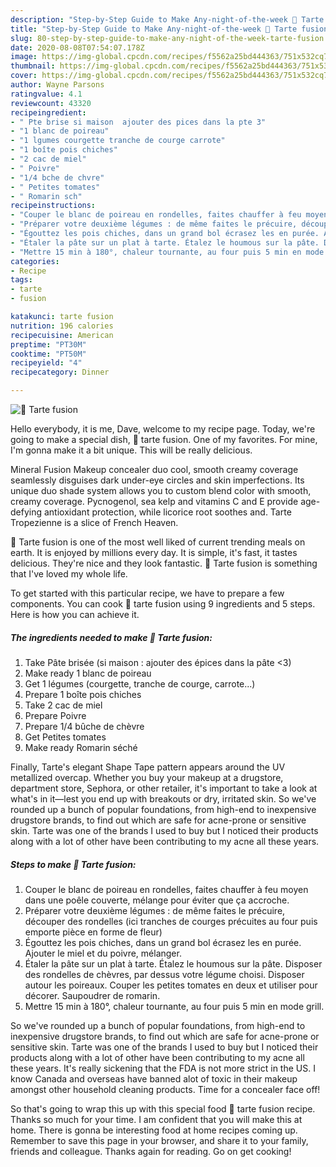 ```yaml
---
description: "Step-by-Step Guide to Make Any-night-of-the-week 🌺 Tarte fusion"
title: "Step-by-Step Guide to Make Any-night-of-the-week 🌺 Tarte fusion"
slug: 80-step-by-step-guide-to-make-any-night-of-the-week-tarte-fusion
date: 2020-08-08T07:54:07.178Z
image: https://img-global.cpcdn.com/recipes/f5562a25bd444363/751x532cq70/🌺-tarte-fusion-photo-principale-de-la-recette.jpg
thumbnail: https://img-global.cpcdn.com/recipes/f5562a25bd444363/751x532cq70/🌺-tarte-fusion-photo-principale-de-la-recette.jpg
cover: https://img-global.cpcdn.com/recipes/f5562a25bd444363/751x532cq70/🌺-tarte-fusion-photo-principale-de-la-recette.jpg
author: Wayne Parsons
ratingvalue: 4.1
reviewcount: 43320
recipeingredient:
- " Pte brise si maison  ajouter des pices dans la pte 3"
- "1 blanc de poireau"
- "1 lgumes courgette tranche de courge carrote"
- "1 boîte pois chiches"
- "2 cac de miel"
- " Poivre"
- "1/4 bche de chvre"
- " Petites tomates"
- " Romarin sch"
recipeinstructions:
- "Couper le blanc de poireau en rondelles, faites chauffer à feu moyen dans une poêle couverte, mélange pour éviter que ça accroche."
- "Préparer votre deuxième légumes : de même faites le précuire, découper des rondelles (ici tranches de courges précuites au four puis emporte pièce en forme de fleur)"
- "Égouttez les pois chiches, dans un grand bol écrasez les en purée. Ajouter le miel et du poivre, mélanger."
- "Étaler la pâte sur un plat à tarte. Étalez le houmous sur la pâte. Disposer des rondelles de chèvres, par dessus votre légume choisi. Disposer autour les poireaux. Couper les petites tomates en deux et utiliser pour décorer. Saupoudrer de romarin."
- "Mettre 15 min à 180°, chaleur tournante, au four puis 5 min en mode grill."
categories:
- Recipe
tags:
- tarte
- fusion

katakunci: tarte fusion 
nutrition: 196 calories
recipecuisine: American
preptime: "PT30M"
cooktime: "PT50M"
recipeyield: "4"
recipecategory: Dinner

---
```



![🌺 Tarte fusion](https://img-global.cpcdn.com/recipes/f5562a25bd444363/751x532cq70/🌺-tarte-fusion-photo-principale-de-la-recette.jpg)

Hello everybody, it is me, Dave, welcome to my recipe page. Today, we're going to make a special dish, 🌺 tarte fusion. One of my favorites. For mine, I'm gonna make it a bit unique. This will be really delicious.

Mineral Fusion Makeup concealer duo cool, smooth creamy coverage seamlessly disguises dark under-eye circles and skin imperfections. Its unique duo shade system allows you to custom blend color with smooth, creamy coverage. Pycnogenol, sea kelp and vitamins C and E provide age-defying antioxidant protection, while licorice root soothes and. Tarte Tropezienne is a slice of French Heaven.

🌺 Tarte fusion is one of the most well liked of current trending meals on earth. It is enjoyed by millions every day. It is simple, it's fast, it tastes delicious. They're nice and they look fantastic. 🌺 Tarte fusion is something that I've loved my whole life.


To get started with this particular recipe, we have to prepare a few components. You can cook 🌺 tarte fusion using 9 ingredients and 5 steps. Here is how you can achieve it.

<!--inarticleads1-->

##### The ingredients needed to make 🌺 Tarte fusion:

1. Take  Pâte brisée (si maison : ajouter des épices dans la pâte &lt;3)
1. Make ready 1 blanc de poireau
1. Get 1 légumes (courgette, tranche de courge, carrote...)
1. Prepare 1 boîte pois chiches
1. Take 2 cac de miel
1. Prepare  Poivre
1. Prepare 1/4 bûche de chèvre
1. Get  Petites tomates
1. Make ready  Romarin séché


Finally, Tarte&#39;s elegant Shape Tape pattern appears around the UV metallized overcap. Whether you buy your makeup at a drugstore, department store, Sephora, or other retailer, it&#39;s important to take a look at what&#39;s in it—lest you end up with breakouts or dry, irritated skin. So we&#39;ve rounded up a bunch of popular foundations, from high-end to inexpensive drugstore brands, to find out which are safe for acne-prone or sensitive skin. Tarte was one of the brands I used to buy but I noticed their products along with a lot of other have been contributing to my acne all these years. 

<!--inarticleads2-->

##### Steps to make 🌺 Tarte fusion:

1. Couper le blanc de poireau en rondelles, faites chauffer à feu moyen dans une poêle couverte, mélange pour éviter que ça accroche.
1. Préparer votre deuxième légumes : de même faites le précuire, découper des rondelles (ici tranches de courges précuites au four puis emporte pièce en forme de fleur)
1. Égouttez les pois chiches, dans un grand bol écrasez les en purée. Ajouter le miel et du poivre, mélanger.
1. Étaler la pâte sur un plat à tarte. Étalez le houmous sur la pâte. Disposer des rondelles de chèvres, par dessus votre légume choisi. Disposer autour les poireaux. Couper les petites tomates en deux et utiliser pour décorer. Saupoudrer de romarin.
1. Mettre 15 min à 180°, chaleur tournante, au four puis 5 min en mode grill.


So we&#39;ve rounded up a bunch of popular foundations, from high-end to inexpensive drugstore brands, to find out which are safe for acne-prone or sensitive skin. Tarte was one of the brands I used to buy but I noticed their products along with a lot of other have been contributing to my acne all these years. It&#39;s really sickening that the FDA is not more strict in the US. I know Canada and overseas have banned alot of toxic in their makeup amongst other household cleaning products. Time for a concealer face off! 

So that's going to wrap this up with this special food 🌺 tarte fusion recipe. Thanks so much for your time. I am confident that you will make this at home. There is gonna be interesting food at home recipes coming up. Remember to save this page in your browser, and share it to your family, friends and colleague. Thanks again for reading. Go on get cooking!
